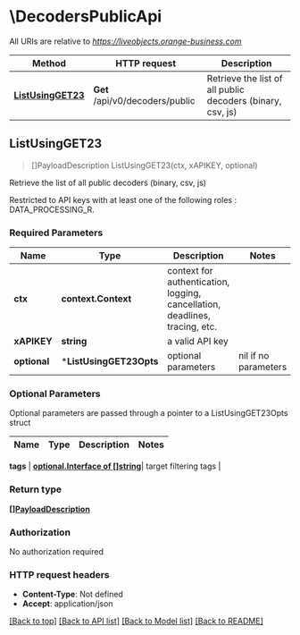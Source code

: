# \DecodersPublicApi

All URIs are relative to *https://liveobjects.orange-business.com*

Method | HTTP request | Description
------------- | ------------- | -------------
[**ListUsingGET23**](DecodersPublicApi.md#ListUsingGET23) | **Get** /api/v0/decoders/public | Retrieve the list of all public decoders (binary, csv, js)



## ListUsingGET23

> []PayloadDescription ListUsingGET23(ctx, xAPIKEY, optional)

Retrieve the list of all public decoders (binary, csv, js)

Restricted to API keys with at least one of the following roles : DATA_PROCESSING_R.

### Required Parameters


Name | Type | Description  | Notes
------------- | ------------- | ------------- | -------------
**ctx** | **context.Context** | context for authentication, logging, cancellation, deadlines, tracing, etc.
**xAPIKEY** | **string**| a valid API key | 
 **optional** | ***ListUsingGET23Opts** | optional parameters | nil if no parameters

### Optional Parameters

Optional parameters are passed through a pointer to a ListUsingGET23Opts struct


Name | Type | Description  | Notes
------------- | ------------- | ------------- | -------------

 **tags** | [**optional.Interface of []string**](string.md)| target filtering tags | 

### Return type

[**[]PayloadDescription**](PayloadDescription.md)

### Authorization

No authorization required

### HTTP request headers

- **Content-Type**: Not defined
- **Accept**: application/json

[[Back to top]](#) [[Back to API list]](../README.md#documentation-for-api-endpoints)
[[Back to Model list]](../README.md#documentation-for-models)
[[Back to README]](../README.md)

